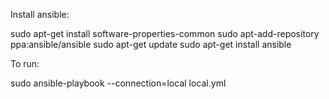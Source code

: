 Install ansible:

sudo apt-get install software-properties-common
sudo apt-add-repository ppa:ansible/ansible
sudo apt-get update
sudo apt-get install ansible

To run:

sudo ansible-playbook --connection=local local.yml
